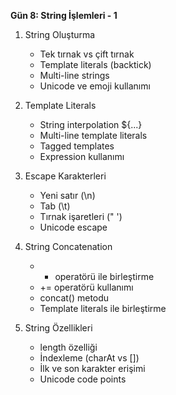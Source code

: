 **Gün 8: String İşlemleri - 1**

1. String Oluşturma
    
    - Tek tırnak vs çift tırnak
    - Template literals (backtick)
    - Multi-line strings
    - Unicode ve emoji kullanımı
2. Template Literals
    
    - String interpolation ${...}
    - Multi-line template literals
    - Tagged templates
    - Expression kullanımı
3. Escape Karakterleri
    
    - Yeni satır (\n)
    - Tab (\t)
    - Tırnak işaretleri (" ')
    - Unicode escape
4. String Concatenation
    
    - - operatörü ile birleştirme
    - += operatörü kullanımı
    - concat() metodu
    - Template literals ile birleştirme
5. String Özellikleri
    
    - length özelliği
    - İndexleme (charAt vs [])
    - İlk ve son karakter erişimi
    - Unicode code points


